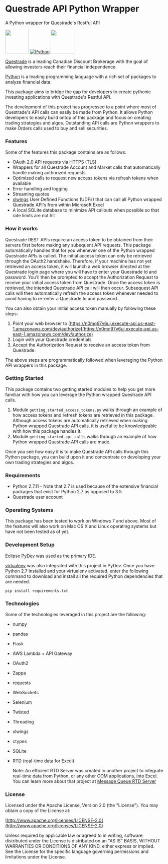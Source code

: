 # Questrade API Python Wrapper
A Python wrapper for Questrade's Restful API


<a href="https://questrade.com"><img src="https://pbs.twimg.com/profile_images/3121643627/ab59bf9e1b51307feb88a4f07727eff1_400x400.png" width="75" height="75" /></a>  [![Python](https://www.python.org/static/community_logos/python-logo.png)](https://www.python.org/)  <a href="https://products.office.com/en-ca/excel"><img src="http://seeklogo.com/images/E/excel-logo-974BFF9CB9-seeklogo.com.png" width="75" height="75" /></a>



[Questrade](http://www.questrade.com/) is a leading Canadian Discount Brokerage with the goal of allowing investors reach their financial independence.

[Python](https://www.python.org/) is a leading programming language with a rich set of packages to analyze financial data.

This package aims to bridge the gap for developers to create pythonic investing applications with Questrade's Restful API.

The development of this project has progressed to a point where most of Questrade's API calls can easily be made from Python.  It allows Python developers to easily build ontop of this package and focus on creating trading strategies and algos.  Outstanding API calls are Python wrappers to make Orders calls used to buy and sell securities.

### Features
Some of the features this package contains are as follows:

 * OAuth 2.0 API requests via HTTPS (TLS)
 * Wrappers for all Questrade Account and Market calls that automatically handle making authorized requests
 * Optimized calls to request new access tokens via refresh tokens when available
 * Error handling and logging
 * Streaming quotes
 * [xlwings] User Defined Functions (UDFs) that can call all Python wrapped Questrade API's from within Microsoft Excel
 * A local SQLite database to minimize API callouts when possible so that rate limits are not hit


### How it works
Questrade REST APIs require an access token to be obtained from their servers first before making any subequent API requests.  This package automatically handles that for you whenever one of the Python wrapped Questrade APIs is called.  The initial access token can only be retrieved through the OAuth2 handshake.  Therefore, if your machine has not yet retrieved an access token, it will launch a web browser directed at the Questrade login page where you will have to enter your Questrade Id and password.  You'll then be prompted to accept the Authorization Request to receive your initial access token from Questrade.  Once the access token is retrieved, the intended Questrade API call will then occur.  Subsequest API calls will then automatically refresh the access token whenever needed to avoid having to re-enter a Questrade Id and password.

You can also obtain your initial access token manually by following these steps:
 1. Point your web browser to [https://n0mq97v6uj.execute-api.us-east-1.amazonaws.com/dev/authorize](https://n0mq97v6uj.execute-api.us-east-1.amazonaws.com/dev/authorize)
 2. Login with your Questrade credentials
 3. Accept the Authorization Request to receive an access token from Questrade.

The above steps are programmatically followed when leveraging the Python API wrappers in this package.


### Getting Started
This package contains two getting started modules to help you get more familiar with how you can leverage the Python wrapped Questrade API calls.
 1. Module `getting_started_access_tokens.py` walks through an example of how access tokens and refresh tokens are retrieved in this package. Although access tokens are automatically retrieved when making Python wrapped Questrade API calls, it is useful to be  knowledgeable with how this package handles it.
 2. Module `getting_started_api_calls` walks through an example of how Python wrapped Questrade API calls are made.

Once you see how easy it is to make Questrade API calls through this Python package, you can build upon it and concentrate on developing your own trading strategies and algos.


### Requirements
 - Python 2.7.11 - Note that 2.7 is used because of the extensive financial packages that exist for Python 2.7 as opposed to 3.5
 - Questrade user account


### Operating Systems
This package has been tested to work on Windows 7 and above.  Most of the features will also work on Mac OS X and Linux operating systems but have not been tested as of yet.


### Development Setup
Eclipse [PyDev] was used as the primary IDE.

[virtualenv] was also integrated with this project in PyDev.  Once you have Python 2.7 installed and your virtualenv activated, enter the following command to download and install all the required Python dependencies that are needed.

`pip install requirements.txt`


### Technologies
Some of the technologies leveraged in this project are the following:

 - numpy
 - pandas
 - Flask
 - AWS Lambda + API Gateway
 - OAuth2
 - Zappa
 - requests
 - WebSockets
 - Selenium
 - Twisted
 - Threading
 - xlwings
 - ctypes
 - SQLite
 - RTD (real-time data for Excel)
 
    Note: An efficient RTD Server was created in another project to integrate real-time data from Python, or any other COM applications, into Excel.  You can learn more about that project at [Message Queue RTD Server](https://github.com/pcinat/MessageQueueRTDServer)



### License
Licensed under the Apache License, Version 2.0 (the "License"). You may obtain a copy of the License at:

[http://www.apache.org/licenses/LICENSE-2.0](http://www.apache.org/licenses/LICENSE-2.0)

Unless required by applicable law or agreed to in writing, software distributed under the License is distributed on an "AS IS" BASIS, WITHOUT WARRANTIES OR CONDITIONS OF ANY KIND, either express or implied.  See the License for the specific language governing permissions and limitations under the License.


[//]: # (These are reference links used in the body of this note and get stripped out when the markdown processor does its job. There is no need to format nicely because it shouldn't be seen. Thanks SO - http://stackoverflow.com/questions/4823468/store-comments-in-markdown-syntax)

   [xlwings]: <https://www.xlwings.org/>
   [PyDev]: <http://www.pydev.org/>
   [virtualenv]: <http://docs.python-guide.org/en/latest/dev/virtualenvs/>
   
